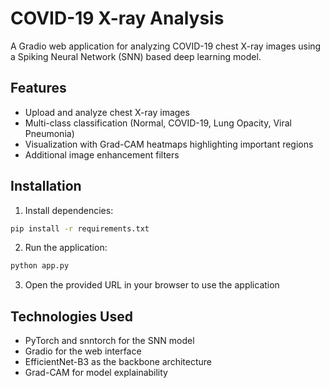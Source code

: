 # COVID-19 X-ray Analysis

A Gradio web application for analyzing COVID-19 chest X-ray images using a Spiking Neural Network (SNN) based deep learning model.

## Features

- Upload and analyze chest X-ray images
- Multi-class classification (Normal, COVID-19, Lung Opacity, Viral Pneumonia)
- Visualization with Grad-CAM heatmaps highlighting important regions
- Additional image enhancement filters

## Installation

1. Install dependencies:

```bash
pip install -r requirements.txt
```

2. Run the application:

```bash
python app.py
```

3. Open the provided URL in your browser to use the application

## Technologies Used

- PyTorch and snntorch for the SNN model
- Gradio for the web interface
- EfficientNet-B3 as the backbone architecture
- Grad-CAM for model explainability
